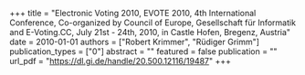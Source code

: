 +++
title = "Electronic Voting 2010, EVOTE 2010, 4th International Conference, Co-organized by Council of Europe, Gesellschaft für Informatik and E-Voting.CC, July 21st - 24th, 2010, in Castle Hofen, Bregenz, Austria"
date = 2010-01-01
authors = ["Robert Krimmer", "Rüdiger Grimm"]
publication_types = ["0"]
abstract = ""
featured = false
publication = ""
url_pdf = "https://dl.gi.de/handle/20.500.12116/19487"
+++

